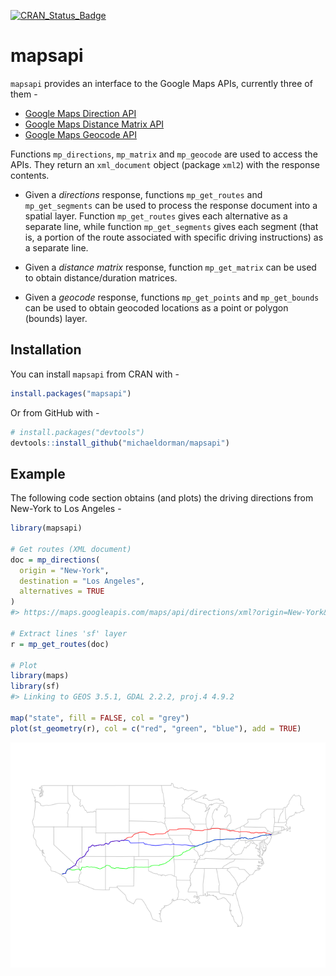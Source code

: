 
<!-- README.md is generated from README.Rmd. Please edit that file -->
[![CRAN\_Status\_Badge](http://www.r-pkg.org/badges/version/mapsapi)](https://cran.r-project.org/package=mapsapi)

mapsapi
=======

`mapsapi` provides an interface to the Google Maps APIs, currently three of them -

-   <a href="https://developers.google.com/maps/documentation/directions/" target="_blank">Google Maps Direction API</a>
-   <a href="https://developers.google.com/maps/documentation/distance-matrix/" target="_blank">Google Maps Distance Matrix API</a>
-   <a href="https://developers.google.com/maps/documentation/geocoding/" target="_blank">Google Maps Geocode API</a>

Functions `mp_directions`, `mp_matrix` and `mp_geocode` are used to access the APIs. They return an `xml_document` object (package `xml2`) with the response contents.

-   Given a *directions* response, functions `mp_get_routes` and `mp_get_segments` can be used to process the response document into a spatial layer. Function `mp_get_routes` gives each alternative as a separate line, while function `mp_get_segments` gives each segment (that is, a portion of the route associated with specific driving instructions) as a separate line.

-   Given a *distance matrix* response, function `mp_get_matrix` can be used to obtain distance/duration matrices.

-   Given a *geocode* response, functions `mp_get_points` and `mp_get_bounds` can be used to obtain geocoded locations as a point or polygon (bounds) layer.

Installation
------------

You can install `mapsapi` from CRAN with -

``` r
install.packages("mapsapi")
```

Or from GitHub with -

``` r
# install.packages("devtools")
devtools::install_github("michaeldorman/mapsapi")
```

Example
-------

The following code section obtains (and plots) the driving directions from New-York to Los Angeles -

``` r
library(mapsapi)

# Get routes (XML document)
doc = mp_directions(
  origin = "New-York",
  destination = "Los Angeles",
  alternatives = TRUE
)
#> https://maps.googleapis.com/maps/api/directions/xml?origin=New-York&destination=Los Angeles&mode=driving&alternatives=true

# Extract lines 'sf' layer
r = mp_get_routes(doc)

# Plot
library(maps)
library(sf)
#> Linking to GEOS 3.5.1, GDAL 2.2.2, proj.4 4.9.2

map("state", fill = FALSE, col = "grey")
plot(st_geometry(r), col = c("red", "green", "blue"), add = TRUE)
```

![](README-example-1.png)
